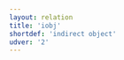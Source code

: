 ```yaml
---
layout: relation
title: 'iobj'
shortdef: 'indirect object'
udver: '2'
---
```

<!-- Interlanguage links updated Út zář 29 20:43:20 CEST 2020 -->
